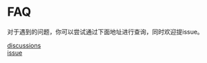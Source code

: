 # FAQ

对于遇到的问题，你可以尝试通过下面地址进行查询，同时欢迎提issue。


[discussions](https://github.com/emqx/emqx-operator/discussions/categories/q-a)  
[issue](https://github.com/emqx/emqx-operator/issues?q=)  
